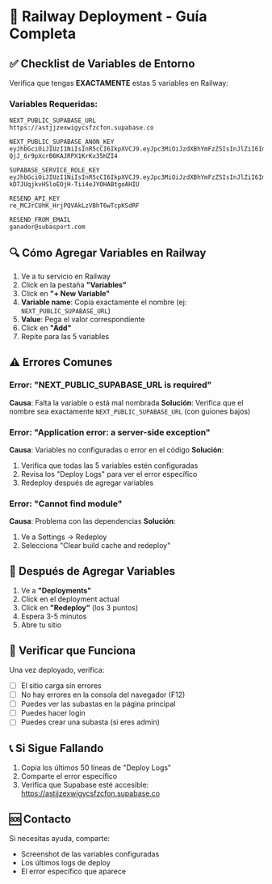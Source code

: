 # 🚂 Railway Deployment - Guía Completa

## ✅ Checklist de Variables de Entorno

Verifica que tengas **EXACTAMENTE** estas 5 variables en Railway:

### Variables Requeridas:

```
NEXT_PUBLIC_SUPABASE_URL
https://astjjzexwigycsfzcfon.supabase.co

NEXT_PUBLIC_SUPABASE_ANON_KEY
eyJhbGciOiJIUzI1NiIsInR5cCI6IkpXVCJ9.eyJpc3MiOiJzdXBhYmFzZSIsInJlZiI6ImFzdGpqemV4d2lneWNzZnpjZm9uIiwicm9sZSI6ImFub24iLCJpYXQiOjE3NTUzMDAyODgsImV4cCI6MjA3MDg3NjI4OH0.JgrYxcCe9FmN-QjJ_6r9pXcrB6KAJRPX1KrKx35HZI4

SUPABASE_SERVICE_ROLE_KEY
eyJhbGciOiJIUzI1NiIsInR5cCI6IkpXVCJ9.eyJpc3MiOiJzdXBhYmFzZSIsInJlZiI6ImFzdGpqemV4d2lneWNzZnpjZm9uIiwicm9sZSI6InNlcnZpY2Vfcm9sZSIsImlhdCI6MTc1NTMwMDI4OCwiZXhwIjoyMDcwODc2Mjg4fQ.Q3cUjq-kD7JUqjkvHSloEOjH-Tii4eJYOHABtgoAHIU

RESEND_API_KEY
re_MCJrCUhK_HrjPQVAkLzVBhT6wTcpKSdRF

RESEND_FROM_EMAIL
ganador@subasport.com
```

## 🔍 Cómo Agregar Variables en Railway

1. Ve a tu servicio en Railway
2. Click en la pestaña **"Variables"**
3. Click en **"+ New Variable"**
4. **Variable name**: Copia exactamente el nombre (ej: `NEXT_PUBLIC_SUPABASE_URL`)
5. **Value**: Pega el valor correspondiente
6. Click en **"Add"**
7. Repite para las 5 variables

## ⚠️ Errores Comunes

### Error: "NEXT_PUBLIC_SUPABASE_URL is required"
**Causa**: Falta la variable o está mal nombrada
**Solución**: Verifica que el nombre sea exactamente `NEXT_PUBLIC_SUPABASE_URL` (con guiones bajos)

### Error: "Application error: a server-side exception"
**Causa**: Variables no configuradas o error en el código
**Solución**: 
1. Verifica que todas las 5 variables estén configuradas
2. Revisa los "Deploy Logs" para ver el error específico
3. Redeploy después de agregar variables

### Error: "Cannot find module"
**Causa**: Problema con las dependencias
**Solución**: 
1. Ve a Settings → Redeploy
2. Selecciona "Clear build cache and redeploy"

## 🔄 Después de Agregar Variables

1. Ve a **"Deployments"**
2. Click en el deployment actual
3. Click en **"Redeploy"** (los 3 puntos)
4. Espera 3-5 minutos
5. Abre tu sitio

## 🎯 Verificar que Funciona

Una vez deployado, verifica:
- [ ] El sitio carga sin errores
- [ ] No hay errores en la consola del navegador (F12)
- [ ] Puedes ver las subastas en la página principal
- [ ] Puedes hacer login
- [ ] Puedes crear una subasta (si eres admin)

## 📞 Si Sigue Fallando

1. Copia los últimos 50 líneas de "Deploy Logs"
2. Comparte el error específico
3. Verifica que Supabase esté accesible: https://astjjzexwigycsfzcfon.supabase.co

## 🆘 Contacto

Si necesitas ayuda, comparte:
- Screenshot de las variables configuradas
- Los últimos logs de deploy
- El error específico que aparece
